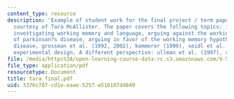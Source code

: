 ```yaml
---
content_type: resource
description: 'Example of student work for the final project / term paper assignment,
  courtesy of Tara McAllister. The paper covers the following topics: introduction,
  investigating working memory and language, arguing against the working memory hypothesis
  of parkinson?s disease, arguing in favor of the working memory hypothesis of parkinson?s
  disease, grossman et al. (1992, 2002), kemmerer (1999), seidl et al. (1995), proposed
  experimental design, A different perspective: ullman et al. (1997), conclusions.'
file: /media/https%3A/open-learning-course-data-rc.s3.amazonaws.com/9-591j-language-processing-fall-2004/3376c707cd1eeaae5257e516187d4849_tara_final.pdf
file_type: application/pdf
resourcetype: Document
title: tara_final.pdf
uid: 3376c707-cd1e-eaae-5257-e516187d4849
---
```

